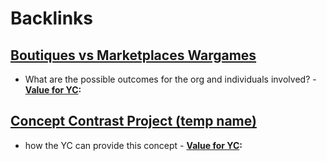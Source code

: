 
# Backlinks
## [Boutiques vs Marketplaces Wargames](<Boutiques vs Marketplaces Wargames.md>)
- What are the possible outcomes for the org and individuals involved?
        - **[Value for YC](<Value for YC.md>):**

## [Concept Contrast Project (temp name)](<Concept Contrast Project (temp name).md>)
- how the YC can provide this concept
        - **[Value for YC](<Value for YC.md>):**

